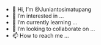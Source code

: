 - 👋 Hi, I’m @Juniantosimatupang
- 👀 I’m interested in ...
- 🌱 I’m currently learning ...
- 💞️ I’m looking to collaborate on ...
- 📫 How to reach me ...

<!---
Juniantosimatupang/Juniantosimatupang is a ✨ special ✨ repository because its `README.md` (this file) appears on your GitHub profile.
You can click the Preview link to take a look at your changes.
--->
